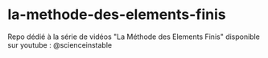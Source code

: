# la-methode-des-elements-finis
Repo dédié à la série de vidéos "La Méthode des Elements Finis" disponible sur youtube : @scienceinstable
